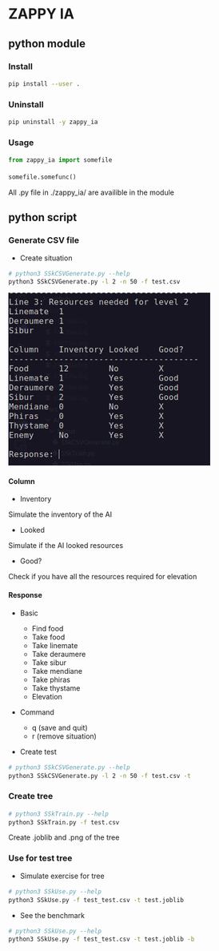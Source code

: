 # ZAPPY IA

## python module

### Install

```bash
pip install --user .
```

### Uninstall

```bash
pip uninstall -y zappy_ia
```

### Usage

```python
from zappy_ia import somefile

somefile.somefunc()
```

All .py file in ./zappy_ia/ are availible in the module

## python script

### Generate CSV file

- Create situation    
```bash
# python3 SSkCSVGenerate.py --help
python3 SSkCSVGenerate.py -l 2 -n 50 -f test.csv
```

![Alt text](image/image.png)

#### Column
- Inventory

Simulate the inventory of the AI

- Looked

Simulate if the AI looked resources

- Good?

Check if you have all the resources required for elevation

#### Response
- Basic
    - Find food
    - Take food
    - Take linemate
    - Take deraumere
    - Take sibur
    - Take mendiane
    - Take phiras
    - Take thystame
    - Elevation
- Command
    - q (save and quit)
    - r (remove situation)

- Create test
```bash
# python3 SSkCSVGenerate.py --help
python3 SSkCSVGenerate.py -l 2 -n 50 -f test.csv -t
```
### Create tree
```bash
# python3 SSkTrain.py --help
python3 SSkTrain.py -f test.csv
```
Create .joblib and .png of the tree

### Use for test tree
- Simulate exercise for tree
```bash
# python3 SSkUse.py --help
python3 SSkUse.py -f test_test.csv -t test.joblib
```

- See the benchmark
```bash
# python3 SSkUse.py --help
python3 SSkUse.py -f test_test.csv -t test.joblib -b
```